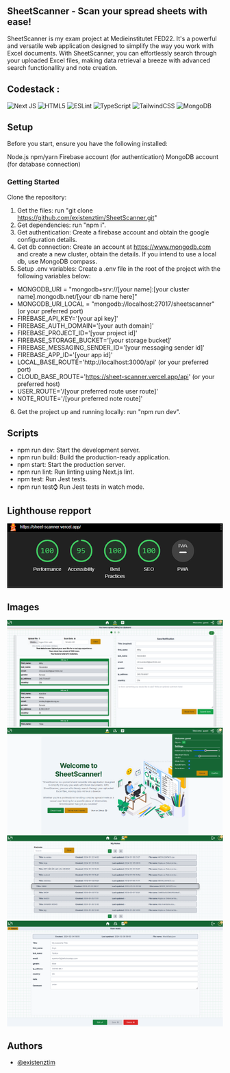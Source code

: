 ## SheetScanner - Scan your spread sheets with ease!

SheetScanner is my exam project at Medieinstitutet FED22. It's a powerful and versatile web application designed to simplify the way you work with Excel documents. With SheetScanner, you can effortlessly search through your uploaded Excel files, making data retrieval a breeze with advanced search functionallity and note creation.

## Codestack :
![Next JS](https://img.shields.io/badge/Next-black?style=for-the-badge&logo=next.js&logoColor=white) ![HTML5](https://img.shields.io/badge/html5-%23E34F26.svg?style=for-the-badge&logo=html5&logoColor=white) ![ESLint](https://img.shields.io/badge/ESLint-4B3263?style=for-the-badge&logo=eslint&logoColor=white) ![TypeScript](https://img.shields.io/badge/typescript-%23007ACC.svg?style=for-the-badge&logo=typescript&logoColor=white) ![TailwindCSS](https://img.shields.io/badge/tailwindcss-%2338B2AC.svg?style=for-the-badge&logo=tailwind-css&logoColor=white) ![MongoDB](https://img.shields.io/badge/MongoDB-%234ea94b.svg?style=for-the-badge&logo=mongodb&logoColor=white)

## Setup 

Before you start, ensure you have the following installed:

Node.js 
npm/yarn
Firebase account (for authentication) 
MongoDB account (for database connection)

### Getting Started 

Clone the repository:

1. Get the files: run "git clone https://github.com/existenztim/SheetScanner.git" 
2. Get dependencies: run "npm i".
3. Get authentication: Create a firebase account and obtain the google configuration details.
4. Get db connection: Create an account at https://www.mongodb.com and create a new cluster, obtain the details. If you intend to use a local db, use MongoDB compass.
5. Setup .env variables: Create a .env file in the root of the project with the following variables below:

- MONGODB_URI = "mongodb+srv://[your name]:[your cluster name].mongodb.net/[your db name here]"
- MONGODB_URI_LOCAL = "mongodb://localhost:27017/sheetscanner" (or your preferred port)
- FIREBASE_API_KEY='[your api key]'
- FIREBASE_AUTH_DOMAIN='[your auth domain]'
- FIREBASE_PROJECT_ID='[your project id]'
- FIREBASE_STORAGE_BUCKET='[your storage bucket]'
- FIREBASE_MESSAGING_SENDER_ID='[your messaging sender id]'
- FIREBASE_APP_ID='[your app id]'
- LOCAL_BASE_ROUTE='http://localhost:3000/api' (or your preferred port)
- CLOUD_BASE_ROUTE='https://sheet-scanner.vercel.app/api' (or your preferred host)
- USER_ROUTE='/[your preferred route user route]'
- NOTE_ROUTE='/[your preferred note route]'

6. Get the project up and running locally: run "npm run dev".

## Scripts

- npm run dev: Start the development server. 
- npm run build: Build the production-ready application. 
- npm start: Start the production server. 
- npm run lint: Run linting using Next.js lint. 
- npm test: Run Jest tests. 
- npm run test:watch: Run Jest tests in watch mode.

## Lighthouse repport

![Demo Image](demo/ligthouse.png)

## Images

![Demo Image](demo/demo1.png)
![Demo Image](demo/demo2.png)
![Demo Image](demo/demo3.png)
![Demo Image](demo/demo4.png)

## Authors

- [@existenztim](https://github.com/existenztim)

